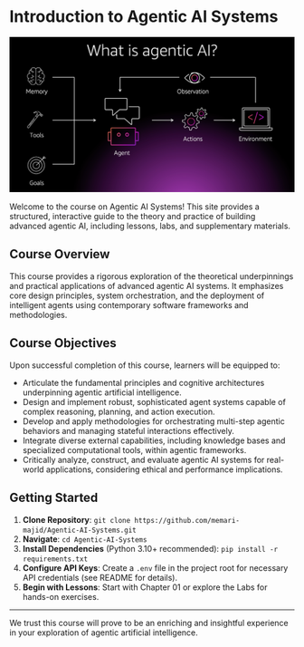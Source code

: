 # Introduction to Agentic AI Systems

![Banner](./image.png)

Welcome to the course on Agentic AI Systems! This site provides a structured, interactive guide to the theory and practice of building advanced agentic AI, including lessons, labs, and supplementary materials.

## Course Overview

This course provides a rigorous exploration of the theoretical underpinnings and practical applications of advanced agentic AI systems. It emphasizes core design principles, system orchestration, and the deployment of intelligent agents using contemporary software frameworks and methodologies.

## Course Objectives

Upon successful completion of this course, learners will be equipped to:
- Articulate the fundamental principles and cognitive architectures underpinning agentic artificial intelligence.
- Design and implement robust, sophisticated agent systems capable of complex reasoning, planning, and action execution.
- Develop and apply methodologies for orchestrating multi-step agentic behaviors and managing stateful interactions effectively.
- Integrate diverse external capabilities, including knowledge bases and specialized computational tools, within agentic frameworks.
- Critically analyze, construct, and evaluate agentic AI systems for real-world applications, considering ethical and performance implications.

## Getting Started

1. **Clone Repository**: `git clone https://github.com/memari-majid/Agentic-AI-Systems.git`
2. **Navigate**: `cd Agentic-AI-Systems`
3. **Install Dependencies** (Python 3.10+ recommended): `pip install -r requirements.txt`
4. **Configure API Keys**: Create a `.env` file in the project root for necessary API credentials (see README for details).
5. **Begin with Lessons**: Start with Chapter 01 or explore the Labs for hands-on exercises.

---

We trust this course will prove to be an enriching and insightful experience in your exploration of agentic artificial intelligence. 
